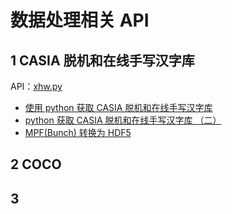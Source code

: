 # 数据处理相关 API

## 1  CASIA 脱机和在线手写汉字库

API：[xhw.py](dataloader/xhw.py)

- [使用 python 获取 CASIA 脱机和在线手写汉字库](https://www.imooc.com/article/40759)
- [python 获取 CASIA 脱机和在线手写汉字库 （二）](https://www.imooc.com/article/40914)
- [MPF(Bunch) 转换为 HDF5](https://www.imooc.com/article/41340)

## 2  COCO


## 3  